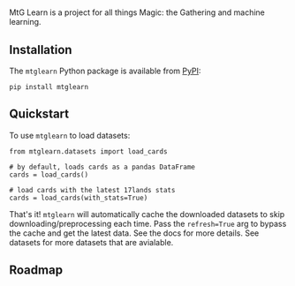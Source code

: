 #
MtG Learn is a project for all things Magic: the Gathering and machine learning.


## Installation

The `mtglearn` Python package is available from [PyPI](https://pypi.org/):

```
pip install mtglearn
```


## Quickstart

To use `mtglearn` to load datasets:

```
from mtglearn.datasets import load_cards

# by default, loads cards as a pandas DataFrame
cards = load_cards()

# load cards with the latest 17lands stats
cards = load_cards(with_stats=True)
```

That's it!  `mtglearn` will automatically cache the downloaded datasets to skip downloading/preprocessing each time.  Pass the `refresh=True` arg to bypass the cache and get the latest data. See the docs for more details.  See datasets for more datasets that are avialable.

## Roadmap


